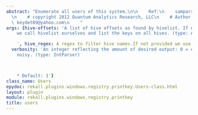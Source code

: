 ```yaml
---
abstract: "Enumerate all users of this system.\n\n    Ref:\n    samparse.pl from RegRipper.\n\
  \n    # copyright 2012 Quantum Analytics Research, LLC\n    # Author: H. Carvey,\
  \ keydet89@yahoo.com\n    "
args: {hive-offsets: 'A list of hive offsets as found by hivelist. If not provided
    we call hivelist ourselves and list the keys on all hives. (type: ArrayIntParser)

    ', hive_regex: A regex to filter hive names.If not provided we use all hives.,
  verbosity: 'An integer reflecting the amount of desired output: 0 = quiet, 10 =
    noisy. (type: IntParser)



    * Default: 1'}
class_name: Users
epydoc: rekall.plugins.windows.registry.printkey.Users-class.html
layout: plugin
module: rekall.plugins.windows.registry.printkey
title: users
---
```



